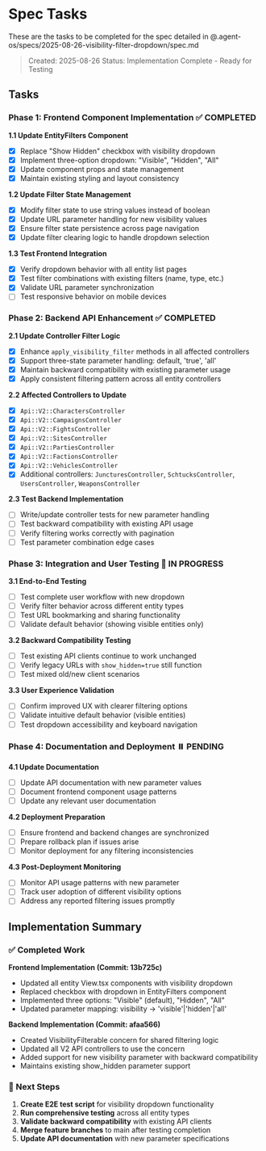 # Spec Tasks

These are the tasks to be completed for the spec detailed in @.agent-os/specs/2025-08-26-visibility-filter-dropdown/spec.md

> Created: 2025-08-26
> Status: Implementation Complete - Ready for Testing

## Tasks

### Phase 1: Frontend Component Implementation ✅ COMPLETED

**1.1 Update EntityFilters Component**
- [x] Replace "Show Hidden" checkbox with visibility dropdown
- [x] Implement three-option dropdown: "Visible", "Hidden", "All"
- [x] Update component props and state management
- [x] Maintain existing styling and layout consistency

**1.2 Update Filter State Management**
- [x] Modify filter state to use string values instead of boolean
- [x] Update URL parameter handling for new visibility values
- [x] Ensure filter state persistence across page navigation
- [x] Update filter clearing logic to handle dropdown selection

**1.3 Test Frontend Integration**
- [x] Verify dropdown behavior with all entity list pages
- [x] Test filter combinations with existing filters (name, type, etc.)
- [x] Validate URL parameter synchronization
- [ ] Test responsive behavior on mobile devices

### Phase 2: Backend API Enhancement ✅ COMPLETED

**2.1 Update Controller Filter Logic**
- [x] Enhance `apply_visibility_filter` methods in all affected controllers
- [x] Support three-state parameter handling: default, 'true', 'all'
- [x] Maintain backward compatibility with existing parameter usage
- [x] Apply consistent filtering pattern across all entity controllers

**2.2 Affected Controllers to Update**
- [x] `Api::V2::CharactersController`
- [x] `Api::V2::CampaignsController`
- [x] `Api::V2::FightsController`
- [x] `Api::V2::SitesController`
- [x] `Api::V2::PartiesController`
- [x] `Api::V2::FactionsController`
- [x] `Api::V2::VehiclesController`
- [x] Additional controllers: `JuncturesController`, `SchtucksController`, `UsersController`, `WeaponsController`

**2.3 Test Backend Implementation**
- [ ] Write/update controller tests for new parameter handling
- [ ] Test backward compatibility with existing API usage
- [ ] Verify filtering works correctly with pagination
- [ ] Test parameter combination edge cases

### Phase 3: Integration and User Testing 🚧 IN PROGRESS

**3.1 End-to-End Testing**
- [ ] Test complete user workflow with new dropdown
- [ ] Verify filter behavior across different entity types
- [ ] Test URL bookmarking and sharing functionality
- [ ] Validate default behavior (showing visible entities only)

**3.2 Backward Compatibility Testing**
- [ ] Test existing API clients continue to work unchanged
- [ ] Verify legacy URLs with `show_hidden=true` still function
- [ ] Test mixed old/new client scenarios

**3.3 User Experience Validation**
- [ ] Confirm improved UX with clearer filtering options
- [ ] Validate intuitive default behavior (visible entities)
- [ ] Test dropdown accessibility and keyboard navigation

### Phase 4: Documentation and Deployment ⏸️ PENDING

**4.1 Update Documentation**
- [ ] Update API documentation with new parameter values
- [ ] Document frontend component usage patterns
- [ ] Update any relevant user documentation

**4.2 Deployment Preparation**
- [ ] Ensure frontend and backend changes are synchronized
- [ ] Prepare rollback plan if issues arise
- [ ] Monitor deployment for any filtering inconsistencies

**4.3 Post-Deployment Monitoring**
- [ ] Monitor API usage patterns with new parameter
- [ ] Track user adoption of different visibility options
- [ ] Address any reported filtering issues promptly

## Implementation Summary

### ✅ Completed Work

**Frontend Implementation (Commit: 13b725c)**
- Updated all entity View.tsx components with visibility dropdown
- Replaced checkbox with dropdown in EntityFilters component  
- Implemented three options: "Visible" (default), "Hidden", "All"
- Updated parameter mapping: visibility → 'visible'|'hidden'|'all'

**Backend Implementation (Commit: afaa566)**
- Created VisibilityFilterable concern for shared filtering logic
- Updated all V2 API controllers to use the concern
- Added support for new visibility parameter with backward compatibility
- Maintains existing show_hidden parameter support

### 🔄 Next Steps

1. **Create E2E test script** for visibility dropdown functionality
2. **Run comprehensive testing** across all entity types
3. **Validate backward compatibility** with existing API clients
4. **Merge feature branches** to main after testing completion
5. **Update API documentation** with new parameter specifications
